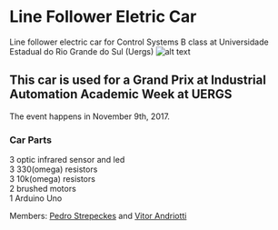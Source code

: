 # Line Follower Eletric Car
Line follower electric car for Control Systems B class at Universidade Estadual do Rio Grande do Sul (Uergs) ![alt text](http://www.uergs.edu.br/themes/modelo-noticias/images/logos/logo.png "UERGS")

## This car is used for a Grand Prix at Industrial Automation Academic Week at UERGS 
The event happens in November 9th, 2017. 

### Car Parts

3 optic infrared sensor and led<br>
3 330(omega) resistors<br>
3 10k(omega) resistors<br>
2 brushed motors<br>
1 Arduino Uno<br>


Members: [Pedro Strepeckes](https://github.com/pedrostrepeckes) and [Vitor Andriotti](https://github.com/va17)
